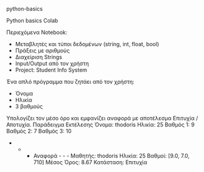 python-basics

Python basics Colab 

 Περιεχόμενα Notebook:
- Μεταβλητές και τύποι δεδομένων (string, int, float, bool)
- Πράξεις με αριθμούς
- Διαχείριση Strings
- Input/Output από τον χρήστη
- Project: Student Info System

Ένα απλό πρόγραμμα που ζητάει από τον χρήστη:
- Όνομα
- Ηλικία
- 3 βαθμούς

Υπολογίζει τον μέσο όρο και εμφανίζει αναφορά με αποτέλεσμα Επιτυχία / Αποτυχία.
Παράδειγμα Εκτέλεσης
Όνομα: thodoris
Ηλικία: 25
Βαθμός 1: 9
Βαθμός 2: 7
Βαθμός 3: 10

- - - Αναφορά - - -
Μαθητής: thodoris
Ηλικία: 25
Βαθμοί: [9.0, 7.0, 710]
Μέσος Όρος: 8.67
Κατάσταση: Επιτυχία
